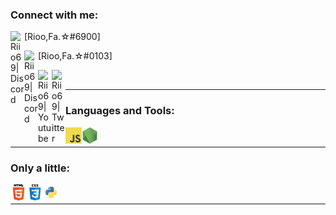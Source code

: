 
### Connect with me:
<img align="left" alt="Riio69|Discord" width="22px" src="https://cdn.jsdelivr.net/npm/simple-icons@v3/icons/discord.svg" />[Rioo,Fa.☆#6900]

<img align="left" alt="Riio69|Discord" width="22px" src="https://cdn.jsdelivr.net/npm/simple-icons@v3/icons/discord.svg" />[Rioo,Fa.☆#0103]

<img align="left" alt="Riio69|Youtube" width="22px" src="https://cdn.jsdelivr.net/npm/simple-icons@v3/icons/youtube.svg" />
<img align="left" alt="Riio69|Twitter" width="22px" src="https://cdn.jsdelivr.net/npm/simple-icons@v3/icons/twitter.svg" />

<br />

---

### Languages and Tools:

<img align="left" alt="JavaScript" width="26px" src="https://raw.githubusercontent.com/github/explore/80688e429a7d4ef2fca1e82350fe8e3517d3494d/topics/javascript/javascript.png" />
<img align="left" alt="Node.js" width="26px" src="https://raw.githubusercontent.com/github/explore/80688e429a7d4ef2fca1e82350fe8e3517d3494d/topics/nodejs/nodejs.png" />

<br />

---
### Only a little:

<img align="left" alt="HTML5" width="26px" src="https://raw.githubusercontent.com/github/explore/80688e429a7d4ef2fca1e82350fe8e3517d3494d/topics/html/html.png" />
<img align="left" alt="CSS3" width="26px" src="https://raw.githubusercontent.com/github/explore/80688e429a7d4ef2fca1e82350fe8e3517d3494d/topics/css/css.png" />
<img align="left" alt="python" width="26px" src="https://raw.githubusercontent.com/github/explore/80688e429a7d4ef2fca1e82350fe8e3517d3494d/topics/python/python.png" />

<br />

<!-- BLOG-POST-LIST:START -->
<!-- BLOG-POST-LIST:END -->

---

